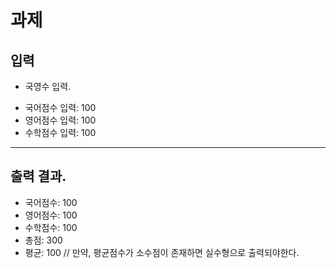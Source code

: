 # 과제

## 입력

* 국영수 입력.

- 국어점수 입력: 100
- 영어점수 입력: 100
- 수학점수 입력: 100

----------- 

## 출력 결과.
- 국어점수: 100
- 영어점수: 100
- 수학점수: 100
- 총점: 300
- 평균: 100	// 만약, 평균점수가 소수점이 존재하면 실수형으로 출력되야한다.